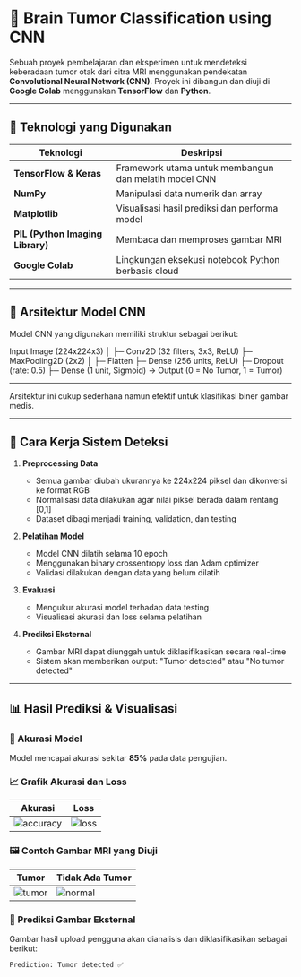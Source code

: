 # 🧠 Brain Tumor Classification using CNN

Sebuah proyek pembelajaran dan eksperimen untuk mendeteksi keberadaan tumor otak dari citra MRI menggunakan pendekatan **Convolutional Neural Network (CNN)**. Proyek ini dibangun dan diuji di **Google Colab** menggunakan **TensorFlow** dan **Python**.

---

## 🔧 Teknologi yang Digunakan

| Teknologi | Deskripsi |
|----------|-----------|
| **TensorFlow & Keras** | Framework utama untuk membangun dan melatih model CNN |
| **NumPy** | Manipulasi data numerik dan array |
| **Matplotlib** | Visualisasi hasil prediksi dan performa model |
| **PIL (Python Imaging Library)** | Membaca dan memproses gambar MRI |
| **Google Colab** | Lingkungan eksekusi notebook Python berbasis cloud |

---

## 🧠 Arsitektur Model CNN

Model CNN yang digunakan memiliki struktur sebagai berikut:

Input Image (224x224x3)
│
├─ Conv2D (32 filters, 3x3, ReLU)
├─ MaxPooling2D (2x2)
│
├─ Flatten
├─ Dense (256 units, ReLU)
├─ Dropout (rate: 0.5)
├─ Dense (1 unit, Sigmoid) → Output (0 = No Tumor, 1 = Tumor)

---


Arsitektur ini cukup sederhana namun efektif untuk klasifikasi biner gambar medis.

---

## 🔄 Cara Kerja Sistem Deteksi

1. **Preprocessing Data**
   - Semua gambar diubah ukurannya ke 224x224 piksel dan dikonversi ke format RGB
   - Normalisasi data dilakukan agar nilai piksel berada dalam rentang [0,1]
   - Dataset dibagi menjadi training, validation, dan testing

2. **Pelatihan Model**
   - Model CNN dilatih selama 10 epoch
   - Menggunakan binary crossentropy loss dan Adam optimizer
   - Validasi dilakukan dengan data yang belum dilatih

3. **Evaluasi**
   - Mengukur akurasi model terhadap data testing
   - Visualisasi akurasi dan loss selama pelatihan

4. **Prediksi Eksternal**
   - Gambar MRI dapat diunggah untuk diklasifikasikan secara real-time
   - Sistem akan memberikan output: "Tumor detected" atau "No tumor detected"

---

## 📊 Hasil Prediksi & Visualisasi

### 🎯 Akurasi Model
Model mencapai akurasi sekitar **85%** pada data pengujian.

### 📈 Grafik Akurasi dan Loss

| Akurasi | Loss |
|--------|------|
| ![accuracy](https://github.com/username/repo-name/blob/main/assets/accuracy_plot.png) | ![loss](https://github.com/username/repo-name/blob/main/assets/loss_plot.png) |

### 🖼️ Contoh Gambar MRI yang Diuji

| Tumor | Tidak Ada Tumor |
|-------|-----------------|
| ![tumor](https://github.com/username/repo-name/blob/main/assets/sample_tumor.jpg) | ![normal](https://github.com/username/repo-name/blob/main/assets/sample_normal.jpg) |

### 🔮 Prediksi Gambar Eksternal

Gambar hasil upload pengguna akan dianalisis dan diklasifikasikan sebagai berikut:

```python
Prediction: Tumor detected ✅
